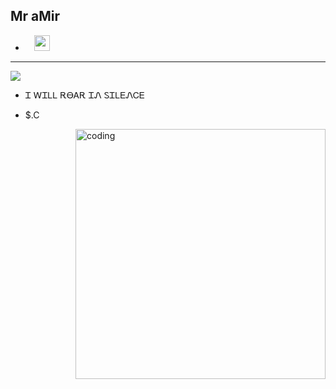 ## Mr aMir

- <a href="https://t.me/Mw_hack"><img src="https://upload.wikimedia.org/wikipedia/commons/thumb/8/82/Telegram_logo.svg/768px-Telegram_logo.svg.png" width=14 height=14 /></a><a href="https://x.com/aamirrezaa1"><img src="https://s6.uupload.ir/files/new-twitter-x-logo-twitter-icon-x-social-media-icon-free-png_c9iu.png" width=25 height=25 /></a><a href="amirsedighian30@gmail.com"><img src="https://s6.uupload.ir/files/281769_g0w.png" width=14 height=14 /></a>
-------------------------- 
<img src="https://s6.uupload.ir/files/7587df77ef521cf98057d0028ee983f1_9l33.gif">

- Ꮖ ᎳᏆᏞᏞ ᎡᎾᎪᎡ ᏆᏁ ᏚᏆᏞᎬᏁᏟᎬ


- $.C
<img align="right" alt="coding" width="400" src="https://media2.giphy.com/media/RbDKaczqWovIugyJmW/giphy.gif?cid=6c09b952hwkzhz55thp408lx4sn7tp6cuj3ax880rxvbzk6b&ep=v1_internal_gif_by_id&rid=giphy.gif&ct=g">
